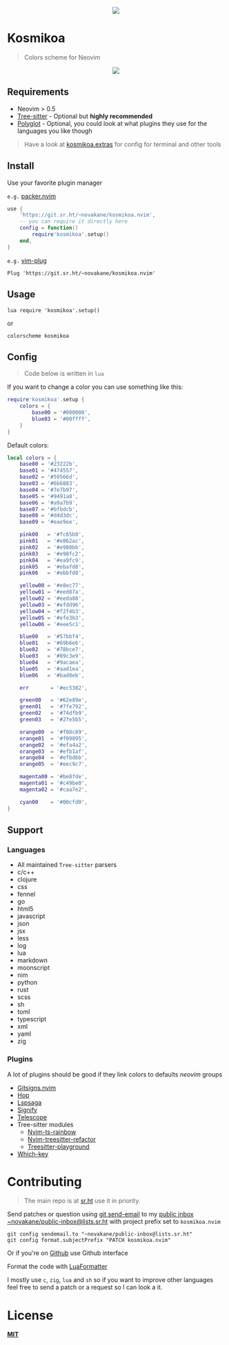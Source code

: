 <p align="center"><img src="https://git.sr.ht/~novakane/kosmikoa.nvim/blob/main/.assets/kosmikoa.jpg"kosmikoa""/></a></p>

# Kosmikoa

> Colors scheme for Neovim

<p align="center"><img src="https://git.sr.ht/~novakane/kosmikoa.nvim/blob/main/.assets/lua.png"lua""/></a></p>

## Requirements

-   Neovim > 0.5
-   [Tree-sitter][] - Optional but **highly recommended**
-   [Polyglot][] - Optional, you could look at what plugins they use for
    the languages you like though

> Have a look at [kosmikoa.extras][] for config for terminal and other tools

[polyglot]: https://github.com/sheerun/vim-polyglot
[tree-sitter]: https://github.com/nvim-treesitter/nvim-treesitter
[kosmikoa.extras]: https://git.sr.ht/~novakane/kosmikoa.extras

## Install

Use your favorite plugin manager

`e.g.` [packer.nvim][]

```lua
use {
    'https://git.sr.ht/~novakane/kosmikoa.nvim',
    -- you can require it directly here
    config = function()
        require'kosmikoa'.setup()
    end,
}

```

`e.g.` [vim-plug][]

    Plug 'https://git.sr.ht/~novakane/kosmikoa.nvim'

[packer.nvim]: https://github.com/wbthomason/packer.nvim
[vim-plug]: https://github.com/junegunn/vim-plug

## Usage

    lua require 'kosmikoa'.setup()

or

    colorscheme kosmikoa

## Config

> Code below is written in `lua`

If you want to change a color you can use something like this:

```lua
require'kosmikoa'.setup {
    colors = {
        base00 = '#000000',
        blue03 = '#00ffff',
    }
}
```

Default colors:

```lua
local colors = {
    base00 = '#23222b',
    base01 = '#474557',
    base02 = '#59566d',
    base03 = '#6b6883',
    base04 = '#7e7b97',
    base05 = '#9491a8',
    base06 = '#a9a7b9',
    base07 = '#bfbdcb',
    base08 = '#d4d3dc',
    base09 = '#eae9ee',

    pink00   = '#fc65b0',
    pink01   = '#e862ac',
    pink02   = '#e980bb',
    pink03   = '#e98fc2',
    pink04   = '#ea9fc9',
    pink05   = '#ebafd0',
    pink06   = '#ebbfd8',

    yellow00 = '#e8ec77',
    yellow01 = '#eed87a',
    yellow02 = '#eeda88',
    yellow03 = '#efdd96',
    yellow04 = '#f2f4b3',
    yellow05 = '#efe3b3',
    yellow06 = '#eee5c1',

    blue00   = '#57bbf4',
    blue01   = '#69b6e6',
    blue02   = '#78bce7',
    blue03   = '#89c3e9',
    blue04   = '#9acaea',
    blue05   = '#aad1ea',
    blue06   = '#bad8eb',

    err       = '#ec5382',

    green00   = '#62e89e',
    green01   = '#7fe792',
    green02   = '#74dfb9',
    green03   = '#2fe5b5',

    orange00  = '#f08c89',
    orange01  = '#f09895',
    orange02  = '#efa4a2',
    orange03  = '#efb1af',
    orange04  = '#efbdbb',
    orange05  = '#eec9c7',

    magenta00 = '#be8fde',
    magenta01 = '#c49be0',
    magenta02 = '#caa7e2',

    cyan00    = '#00cfd0',
}
```

## Support

### Languages

-   All maintained `Tree-sitter` parsers
-   c/c++
-   clojure
-   css
-   fennel
-   go
-   html5
-   javascript
-   json
-   jsx
-   less
-   log
-   lua
-   markdown
-   moonscript
-   nim
-   python
-   rust
-   scss
-   sh
-   toml
-   typescript
-   xml
-   yaml
-   zig

### Plugins

A lot of plugins should be good if they link colors to defaults _neovim_
groups

-   [Gitsigns.nvim][]
-   [Hop][]
-   [Lspsaga][]
-   [Signify][]
-   [Telescope][]
-   Tree-sitter modules
    -   [Nvim-ts-rainbow][]
    -   [Nvim-treesitter-refactor][]
    -   [Treesitter-playground][]
-   [Which-key][]

[gitsigns.nvim]: https://github.com/lewis6991/gitsigns.nvim
[hop]: https://github.com/phaazon/hop.nvim
[lspsaga]: https://github.com/glepnir/lspsaga.nvim
[signify]: http//github.com/mhinz/vim-signify
[telescope]: https://github.com/nvim-telescope/telescope.nvim
[nvim-ts-rainbow]: https://github.com/p00f/nvim-ts-rainbow
[nvim-treesitter-refactor]: https://github.com/nvim-treesitter/nvim-treesitter-refactor
[treesitter-playground]: https://github.com/nvim-treesitter/playground
[which-key]: https://github.com/liuchengxu/vim-which-key

# Contributing

> The main repo is at [sr.ht][] use it in priority.

Send patches or question using [git send-email][] to my [public inbox][]
[~novakane/public-inbox@lists.sr.ht][] with project prefix set to
`kosmikoa.nvim`

```
git config sendemail.to "~novakane/public-inbox@lists.sr.ht"
git config format.subjectPrefix "PATCH kosmikoa.nvim"
```

Or if you're on [Github][] use Github interface

Format the code with [LuaFormatter][]

I mostly use `c`, `zig`, `lua` and `sh` so if you want to improve other
languages feel free to send a patch or a request so I can look a it.

[sr.ht]: https://git.sr.ht/~novakane/kosmikoa.nvim
[git send-email]: https://git-send-email.io
[public inbox]: https://lists.sr.ht/~novakane/public-inbox
[~novakane/public-inbox@lists.sr.ht]: mailto:~novakane/public-inbox@lists.sr.ht
[github]: https://github.com/novakne/kosmikoa.nvim
[luaformatter]: https://github.com/Koihik/LuaFormatter

# License

**[MIT][]**

[mit]: LICENSE
